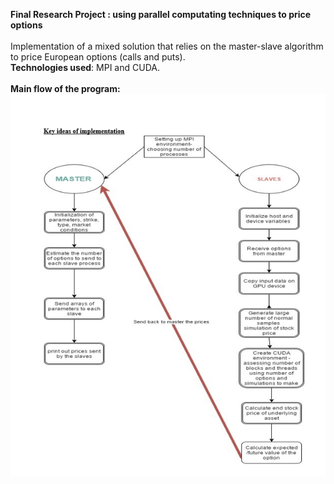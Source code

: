 **Final Research Project : using parallel computating techniques to price options** \
\
Implementation of a mixed solution that relies on the master-slave algorithm to price European options (calls and puts). \
**Technologies used**: MPI and CUDA. \
\
**Main flow of the program:**\
![alt text](https://github.com/HassiaT/P_Projects/blob/local-experiments/AuxiliaryFiles/CUDAPRJ.PNG)
